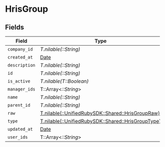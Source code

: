 # HrisGroup


## Fields

| Field                                                                                      | Type                                                                                       | Required                                                                                   | Description                                                                                |
| ------------------------------------------------------------------------------------------ | ------------------------------------------------------------------------------------------ | ------------------------------------------------------------------------------------------ | ------------------------------------------------------------------------------------------ |
| `company_id`                                                                               | *T.nilable(::String)*                                                                      | :heavy_minus_sign:                                                                         | N/A                                                                                        |
| `created_at`                                                                               | [Date](https://ruby-doc.org/stdlib-2.6.1/libdoc/date/rdoc/Date.html)                       | :heavy_minus_sign:                                                                         | N/A                                                                                        |
| `description`                                                                              | *T.nilable(::String)*                                                                      | :heavy_minus_sign:                                                                         | N/A                                                                                        |
| `id`                                                                                       | *T.nilable(::String)*                                                                      | :heavy_minus_sign:                                                                         | N/A                                                                                        |
| `is_active`                                                                                | *T.nilable(T::Boolean)*                                                                    | :heavy_minus_sign:                                                                         | N/A                                                                                        |
| `manager_ids`                                                                              | T::Array<*::String*>                                                                       | :heavy_minus_sign:                                                                         | N/A                                                                                        |
| `name`                                                                                     | *T.nilable(::String)*                                                                      | :heavy_minus_sign:                                                                         | N/A                                                                                        |
| `parent_id`                                                                                | *T.nilable(::String)*                                                                      | :heavy_minus_sign:                                                                         | N/A                                                                                        |
| `raw`                                                                                      | [T.nilable(::UnifiedRubySDK::Shared::HrisGroupRaw)](../../models/shared/hrisgroupraw.md)   | :heavy_minus_sign:                                                                         | N/A                                                                                        |
| `type`                                                                                     | [T.nilable(::UnifiedRubySDK::Shared::HrisGroupType)](../../models/shared/hrisgrouptype.md) | :heavy_minus_sign:                                                                         | N/A                                                                                        |
| `updated_at`                                                                               | [Date](https://ruby-doc.org/stdlib-2.6.1/libdoc/date/rdoc/Date.html)                       | :heavy_minus_sign:                                                                         | N/A                                                                                        |
| `user_ids`                                                                                 | T::Array<*::String*>                                                                       | :heavy_minus_sign:                                                                         | N/A                                                                                        |